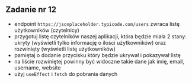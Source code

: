 ## Zadanie nr 12

- endpoint `https://jsonplaceholder.typicode.com/users` zwraca listę użytkowników (czytelnicy)
- przygotuj listę czytelników naszej aplikacji, która będzie miała 2 stany: ukryty (wyświetli tylko informację o ilości użytkowników) oraz rozwinięty (wyświetli listę użytkowników)
- pamiętaj o dodanie przycisku który będzie ukrywał i pokazywał listę
- na liście rozwiniętej powinny być widoczne takie dane jak imię, email, username, website 
- użyj `useEffect` i `fetch` do pobrania danych
